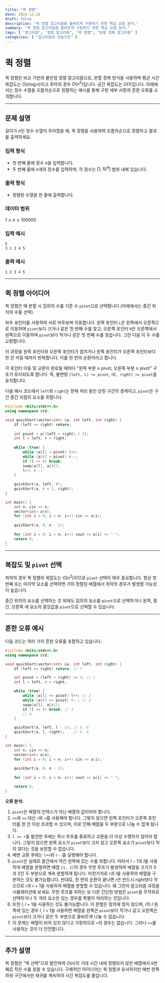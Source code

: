 ```yaml
---
title: "퀵 정렬"
date: 2024-12-26
draft: false
description: "퀵 정렬 알고리즘을 올바르게 구현하기 위한 핵심 요점 분석."
summary: "퀵 정렬 알고리즘을 올바르게 구현하기 위한 핵심 요점 분석."
tags: [ "알고리즘", "정렬 알고리즘", "퀵 정렬", "분할 정복 알고리즘" ]
categories: [ "알고리즘과 자료구조" ]
---
```


# 퀵 정렬

퀵 정렬은 비교 기반의 불안정 정렬 알고리즘으로, 분할 정복 방식을 사용하며 평균 시간 복잡도는 $O(n\log n)$이고 최악의 경우 $O(n^2)$입니다. 공간 복잡도는 $O(1)$입니다. 아래에서는 정수 수열을 오름차순으로 정렬하는 예시를 통해 구현 세부 사항과 흔한 오류를 소개합니다.

---

## 문제 설명

길이가 $n$인 정수 수열이 주어졌을 때, 퀵 정렬을 사용하여 오름차순으로 정렬하고 결과를 출력하세요.

### 입력 형식

- 첫 번째 줄에 정수 $n$을 입력합니다.
- 두 번째 줄에 $n$개의 정수를 입력하며, 각 정수는 $[1, 10^9]$ 범위 내에 있습니다.

### 출력 형식

- 정렬된 수열을 한 줄에 출력합니다.

### 데이터 범위

$1 \leq n \leq 100000$

### 입력 예시

```
5
3 1 2 4 5
```

### 출력 예시

```
1 2 3 4 5
```

---

## 퀵 정렬 아이디어

퀵 정렬은 매 분할 시 임의의 수를 기준 수 `pivot`으로 선택합니다 (아래에서는 중간 위치의 수를 선택).

좌우 포인터를 사용하여 서로 마주보며 이동합니다. 왼쪽 포인터 `L`은 왼쪽에서 오른쪽으로 이동하며 `pivot`보다 크거나 같은 첫 번째 수를 찾고, 오른쪽 포인터 `R`은 오른쪽에서 왼쪽으로 이동하며 `pivot`보다 작거나 같은 첫 번째 수를 찾습니다. 그런 다음 이 두 수를 교환합니다.

이 과정을 왼쪽 포인터와 오른쪽 포인터가 겹치거나 왼쪽 포인터가 오른쪽 포인터보다 한 칸 커질 때까지 반복합니다. 이를 한 번의 순환이라고 합니다.

각 포인터 이동 및 교환이 완료될 때마다 "왼쪽 부분 ≤ pivot, 오른쪽 부분 ≥ pivot" 구조가 유지되도록 합니다. 즉, 불변량 `[left, L) <= pivot`, `(R, right] >= pivot`을 유지합니다.

다음 예시 코드에서 `left`와 `right`는 현재 처리 중인 닫힌 구간의 경계이고, `pivot`은 구간 중간 지점의 요소를 취합니다.

```cpp
#include <bits/stdc++.h>
using namespace std;

void quickSort(vector<int> &a, int left, int right) {
    if (left >= right) return;
    
    int pivot = a[(left + right) / 2];
    int l = left, r = right;
    
    while (true) {
        while (a[l] < pivot) l++;
        while (a[r] > pivot) r--;
        if (l >= r) break;
        swap(a[l], a[r]);
        l++; r--;
    }
    
    quickSort(a, left, r);
    quickSort(a, r + 1, right);
}

int main() {
    int n; cin >> n;
    vector<int> a(n);
    for (int i = 0; i < n; i++) cin >> a[i];
    
    quickSort(a, 0, n - 1);
    
    for (int i = 0; i < n; i++) cout << a[i] << " ";
    return 0;
}
```

---

## 복잡도 및 `pivot` 선택

최악의 경우 퀵 정렬의 복잡도는 $O(n^2)$이므로 `pivot` 선택이 매우 중요합니다. 항상 첫 번째 또는 마지막 요소를 선택하면 거의 정렬된 배열에서 최악의 경우가 발생할 가능성이 높습니다.

중간 위치의 요소를 선택하는 것 외에도 임의의 요소를 `pivot`으로 선택하거나 왼쪽, 중간, 오른쪽 세 요소의 중앙값을 `pivot`으로 선택할 수 있습니다.

---

## 흔한 오류 예시

다음 코드는 여러 가지 흔한 오류를 포함하고 있습니다.

```cpp
#include <bits/stdc++.h>
using namespace std;

void quickSort(vector<int> &a, int left, int right) {
    if (left == right) return; // 7

    int pivot = (left + right) >> 1; // 1
    int l = left, r = right;

    while (true) {
        while (a[l] <= pivot) l++; // 2
        while (a[r] >= pivot) r--; // 2
        swap(a[l], a[r]);
        if (l >= r) break; // 3
        // 4
    }

    quickSort(a, left, l - 1); // 5, 6
    quickSort(a, l, right);    // 5, 6
}

int main() {
    int n; cin >> n;
    vector<int> a(n);
    for (int i = 0; i < n; i++) cin >> a[i];
    
    quickSort(a, 0, n - 1);
    
    for (int i = 0; i < n; i++) cout << a[i] << " ";

    return 0;
}
```

**오류 분석:**

1. `pivot`은 배열의 인덱스가 아닌 배열의 값이어야 합니다.
2. `<=`와 `>=` 대신 `<`와 `>`를 사용해야 합니다. 그렇지 않으면 왼쪽 포인터가 오른쪽 포인터를 한 칸 이상 초과할 수 있으며, 이로 인해 배열을 두 부분으로 나눌 수 없게 됩니다.
3. `l >= r`을 발견한 후에는 즉시 루프를 종료하고 교환을 더 이상 수행하지 않아야 합니다. 그렇지 않으면 왼쪽 요소가 `pivot`보다 크지 않고 오른쪽 요소가 `pivot`보다 작지 않다는 것을 보장할 수 없습니다.
4. 매번 교환 후에는 `l++`와 `r--`를 실행해야 합니다.
5. `pivot`은 실제로 중간에서 약간 왼쪽에 있는 수를 취합니다. 따라서 $l - 1$과 $l$을 사용하여 배열을 분할하면 배열 `[1, 2]`의 경우 무한 루프가 발생하여 배열을 크기가 0과 2인 두 부분으로 계속 분할하게 됩니다. 마찬가지로 $r$과 $l$을 사용하여 배열을 구분하는 것도 불가능합니다. 반대로, 한 번의 순환이 끝나면 $r$은 반드시 $right$보다 작으므로 $r$과 $r+1$을 사용하여 배열을 분할할 수 있습니다. 왜 그런지 알고리즘 과정을 시뮬레이션해 보세요. 무한 루프를 피하는 또 다른 간단한 방법은 `pivot`을 무작위로 선택하거나 두 개의 요소만 있는 경우를 특별히 처리하는 것입니다.
6. 또한 $l$, $l+1$을 사용하는 것도 불가능합니다. 이 분할은 정의에 맞지 않으며, $r$이 $l$ 왼쪽에 있는 경우 $l$, $l+1$을 사용하면 배열을 왼쪽은 `pivot`보다 작거나 같고 오른쪽은 `pivot`보다 크거나 같은 두 부분으로 올바르게 나눌 수 없습니다.
7. 이 문제는 배열이 비어 있지 않다고 가정하므로 `>`의 경우는 없습니다. 그러나 `>=`를 사용하는 것이 더 안전합니다.

---

## 추가 설명

퀵 정렬은 "퀵 선택"으로 발전하여 $O(n)$의 기대 시간 내에 정렬되지 않은 배열에서 $k$번째로 작은 수를 찾을 수 있습니다. 구체적인 아이디어는 퀵 정렬과 유사하지만 매번 한쪽 하위 구간에서만 재귀를 계속하여 시간 복잡도를 줄입니다.